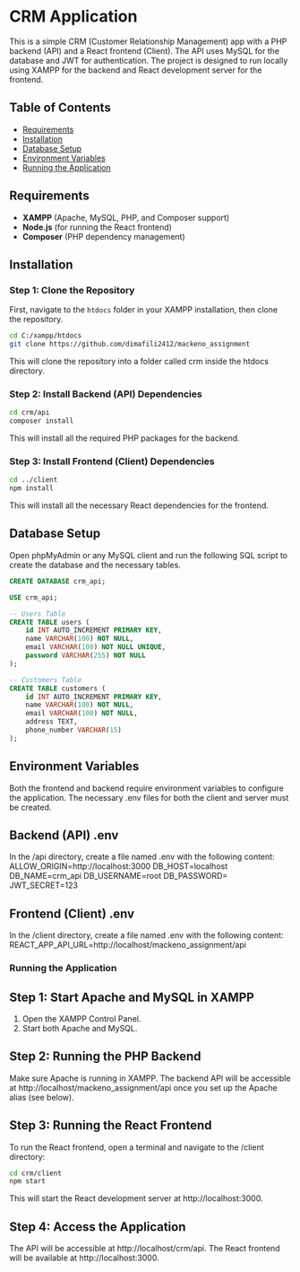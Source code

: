 # CRM Application

This is a simple CRM (Customer Relationship Management) app with a PHP backend (API) and a React frontend (Client). The API uses MySQL for the database and JWT for authentication. The project is designed to run locally using XAMPP for the backend and React development server for the frontend.

## Table of Contents

-   [Requirements](#requirements)
-   [Installation](#installation)
-   [Database Setup](#database-setup)
-   [Environment Variables](#environment-variables)
-   [Running the Application](#running-the-application)

## Requirements

-   **XAMPP** (Apache, MySQL, PHP, and Composer support)
-   **Node.js** (for running the React frontend)
-   **Composer** (PHP dependency management)

## Installation

### Step 1: Clone the Repository

First, navigate to the `htdocs` folder in your XAMPP installation, then clone the repository.

```bash
cd C:/xampp/htdocs
git clone https://github.com/dimafili2412/mackeno_assignment
```

This will clone the repository into a folder called crm inside the htdocs directory.

### Step 2: Install Backend (API) Dependencies

```bash
cd crm/api
composer install
```

This will install all the required PHP packages for the backend.

### Step 3: Install Frontend (Client) Dependencies

```bash
cd ../client
npm install
```

This will install all the necessary React dependencies for the frontend.

## Database Setup

Open phpMyAdmin or any MySQL client and run the following SQL script to create the database and the necessary tables.

```sql
CREATE DATABASE crm_api;

USE crm_api;

-- Users Table
CREATE TABLE users (
    id INT AUTO_INCREMENT PRIMARY KEY,
    name VARCHAR(100) NOT NULL,
    email VARCHAR(100) NOT NULL UNIQUE,
    password VARCHAR(255) NOT NULL
);

-- Customers Table
CREATE TABLE customers (
    id INT AUTO_INCREMENT PRIMARY KEY,
    name VARCHAR(100) NOT NULL,
    email VARCHAR(100) NOT NULL,
    address TEXT,
    phone_number VARCHAR(15)
);
```

## Environment Variables

Both the frontend and backend require environment variables to configure the application. The necessary .env files for both the client and server must be created.

## Backend (API) .env

In the /api directory, create a file named .env with the following content:
ALLOW_ORIGIN=http://localhost:3000
DB_HOST=localhost
DB_NAME=crm_api
DB_USERNAME=root
DB_PASSWORD=
JWT_SECRET=123

## Frontend (Client) .env

In the /client directory, create a file named .env with the following content:
REACT_APP_API_URL=http://localhost/mackeno_assignment/api

### Running the Application

## Step 1: Start Apache and MySQL in XAMPP

1. Open the XAMPP Control Panel.
2. Start both Apache and MySQL.

## Step 2: Running the PHP Backend

Make sure Apache is running in XAMPP. The backend API will be accessible at http://localhost/mackeno_assignment/api once you set up the Apache alias (see below).

## Step 3: Running the React Frontend

To run the React frontend, open a terminal and navigate to the /client directory:

```bash
cd crm/client
npm start
```

This will start the React development server at http://localhost:3000.

## Step 4: Access the Application

The API will be accessible at http://localhost/crm/api.
The React frontend will be available at http://localhost:3000.
